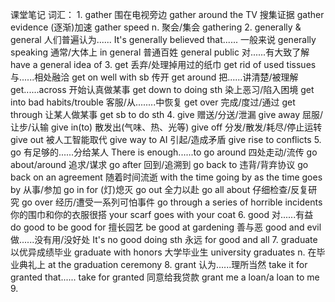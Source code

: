 课堂笔记
词汇：
    1.  gather
        围在电视旁边        gather around the TV
        搜集证据            gather evidence
        (逐渐)加速          gather speed
        n. 聚会/集会        gathering
    2.  generally & general
        人们普遍认为......      It's generally believed that......
        一般来说                generally speaking
        通常/大体上             in general
        普通百姓                general public
        对......有大致了解      have a general idea of
    3.  get
        丢弃/处理掉用过的纸巾   get rid of used tissues
        与......相处融洽        get on well with sb
        传开                    get around
        把......讲清楚/被理解   get......across
        开始认真做某事          get down to doing sth
        染上恶习/陷入困境       get into bad habits/trouble
        客服/从........中恢复   get over
        完成/度过/通过          get through
        让某人做某事            get sb to do sth
    4.  give
        赠送/分送/泄漏              give away
        屈服/让步/认输              give in(to)
        散发出(气味、热、光等)      give off
        分发/散发/耗尽/停止运转     give out
        被人工智能取代              give way to AI
        引起/造成矛盾               give rise to conflicts
    5.  go
        有足够的......分给某人      There is enough......to go around
        四处走动/流传               go about/around
        追求/谋求                   go after
        回到/追溯到                 go back to
        违背/背弃协议               go back on an agreement
        随着时间流逝                with the time going by
                                    as the time goes by
        从事/参加                   go in for
        (灯)熄灭                    go out
        全力以赴                    go all about
        仔细检查/反复研究           go over
        经历/遭受一系列可怕事件     go through a series of horrible incidents
        你的围巾和你的衣服很搭      your scarf goes with your coat
    6.  good
        对......有益            do good to
                                be good for
        擅长园艺                be good at gardening
        善与恶                  good and evil
        做......没有用/没好处   It's no good doing sth
        永远                    for good and all
    7.  graduate
        以优异成绩毕业          graduate with honors
        大学毕业生              university graduates
        n. 在毕业典礼上         at the graduation ceremony
    8.  grant
        认为......理所当然      take it for granted that......
                                take for granted
        同意给我贷款            grant me a loan/a loan to me
    9.  